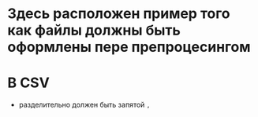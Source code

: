 
# Здесь расположен пример того как файлы должны быть оформлены пере препроцесингом

# В CSV

- разделительно должен быть запятой ```,```
